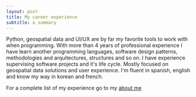 ```yaml
---
layout: post
title: My career experience
subtitle: a summary
---
```


Python, geospatial data and UI/UX are by far my favorite tools to work with when programming. With more than 4 years of professional experience I have learn another programming languages, software design patterns, methodologies and arquitectures, structures and so on. I have experience supervising software projects and it's life cycle. Mostly focused on geospatial data solutions and user experience.  I'm fluent in spanish, english and know my way in korean and french. 

For a complete list of my experience go to my [about me](https://www.thayramarin.com/aboutme/)

